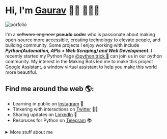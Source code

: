 # Hi, I'm [Gaurav](https://www.instagram.com/ravvkush) 👋🏻 👨🏻‍💻

![porfolio](https://github.com/heykush/heykush/blob/master/Copy%20of%20Untitled.png?raw=true)

I'm a ~~software engineer~~ **pseudo coder** who is passionate about making open-source more accessible, creating technology to elevate people, and building community. Some projects I enjoy working with include <strong>_Python(Automation, APIs + Web Scraping) and Web Development_.</strong> I recently started my Python Page <a href="https://www.instagram.com/python.trick/">@python.trick 🌟</a> can join us in our python community.  My interest in the Making Bots led me to make this project <a href="https://github.com/heykush/My-Assistant">Google Assistant</a>, a window virtual assistant to help you make this world more beautiful. 

## Find me around the web 🌎:
- Learning in public on <a href="https://www.instagram.com/python.trick">Instagram</a> 🧠
- Tinkering with interactions on <a href="https://twitter.com/ravvkush"> Twitter</a> 🐱‍🏍
- Sharing updates on <a href="https://www.linkedin.com/in/gaurav-kushwaha-1a776919b/">LinkedIn</a> 💼
- Resoruces for Python on <a href="https://t.me/pythoncookie">Telegram</a> 📚


<details>
<summary>
  More stuff about me
</summary>

## What I do

I do **Open Source.** In fact, I do Open Source so much, that 95% of my work on
GitHub is **free** and open to everyone. I am really passionate about doing Python specially for Crawling, it is in my opinion to scrap data from sites is so beneficial for Today's need.

## My skills 📜

- Python
- HTML/CSS
- Chrome Dev Tool
- AWS 
- Kali linux
- Bash
- Vs Code
- Shell

## Projects I'm the most proud of

| Name                                                                  | Description                                                          | Language      |
| --------------------------------------------------------------------- | -------------------------------------------------------------------- | ------------- |
| [Google Message Bot](https://github.com/heykush/Google-Message-Bot)   | Send message in Google web message automagically                     | Python        | 
| [Auto Draw In Paint](https://github.com/heykush/Auto-Draw-In-Paint)   | 🍕 This is a project to make a human drawing.                        | Python        |       
| [Dino Automate](https://github.com/heykush/Dino-Automate)             | A Python auto script for dino game                                   | Python        | 
| [Whatsapp MultiUser](https://github.com/heykush/Whatsapp-MultiUser)   | Simple user scraper and send message                                 | Python        | 


